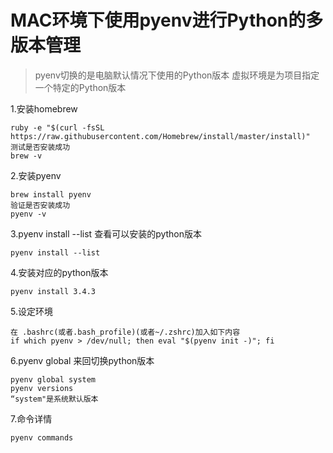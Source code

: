 # MAC环境下使用pyenv进行Python的多版本管理

> pyenv切换的是电脑默认情况下使用的Python版本
> 虚拟环境是为项目指定一个特定的Python版本

1.安装homebrew

	ruby -e "$(curl -fsSL https://raw.githubusercontent.com/Homebrew/install/master/install)"
	测试是否安装成功
	brew -v

2.安装pyenv

	brew install pyenv
	验证是否安装成功
	pyenv -v

3.pyenv install --list 查看可以安装的python版本

	pyenv install --list

4.安装对应的python版本

	pyenv install 3.4.3

5.设定环境

	在 .bashrc(或者.bash_profile)(或者~/.zshrc)加入如下内容
	if which pyenv > /dev/null; then eval "$(pyenv init -)"; fi

6.pyenv global 来回切换python版本

	pyenv global system
	pyenv versions
	“system"是系统默认版本

7.命令详情

	pyenv commands


